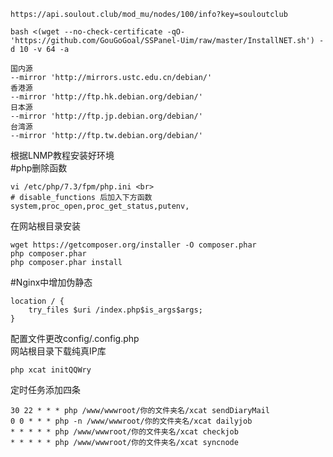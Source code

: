 ```
https://api.soulout.club/mod_mu/nodes/100/info?key=souloutclub
```
```
bash <(wget --no-check-certificate -qO- 'https://github.com/GouGoGoal/SSPanel-Uim/raw/master/InstallNET.sh') -d 10 -v 64 -a

国内源
--mirror 'http://mirrors.ustc.edu.cn/debian/'
香港源
--mirror 'http://ftp.hk.debian.org/debian/'
日本源
--mirror 'http://ftp.jp.debian.org/debian/'
台湾源
--mirror 'http://ftp.tw.debian.org/debian/'
```
根据LNMP教程安装好环境<br>
#php删除函数<br>
```
vi /etc/php/7.3/fpm/php.ini <br>
# disable_functions 后加入下方函数
system,proc_open,proc_get_status,putenv,
```
在网站根目录安装
```
wget https://getcomposer.org/installer -O composer.phar
php composer.phar
php composer.phar install
```

#Nginx中增加伪静态
```
location / {
    try_files $uri /index.php$is_args$args;
}
```
配置文件更改config/.config.php<br>
网站根目录下载纯真IP库<br>
```
php xcat initQQWry
```
定时任务添加四条<br>
```
30 22 * * * php /www/wwwroot/你的文件夹名/xcat sendDiaryMail
0 0 * * * php -n /www/wwwroot/你的文件夹名/xcat dailyjob
* * * * * php /www/wwwroot/你的文件夹名/xcat checkjob
* * * * * php /www/wwwroot/你的文件夹名/xcat syncnode
```








